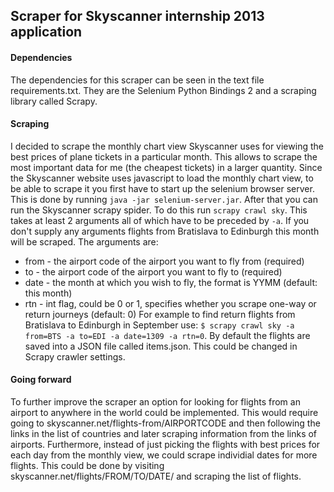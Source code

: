 ## Scraper for Skyscanner internship 2013 application

#### Dependencies
The dependencies for this scraper can be seen in the text file requirements.txt.
They are the Selenium Python Bindings 2 and a scraping library called Scrapy.

#### Scraping
I decided to scrape the monthly chart view Skyscanner uses for viewing the best prices of plane tickets in a particular month. This allows to scrape the most important data for me (the cheapest tickets) in a larger quantity.
Since the Skyscanner website uses javascript to load the monthly chart view,
to be able to scrape it you first have to start up the selenium browser server.
This is done by running `java -jar selenium-server.jar`.
After that you can run the Skyscanner scrapy spider.
To do this run `scrapy crawl sky`. This takes at least 2 arguments all of
which have to be preceded by `-a`. If you don't supply any arguments flights from Bratislava to Edinburgh this month will be scraped. The arguments are:
- from - the airport code of the airport you want to fly from (required)
- to - the airport code of the airport you want to fly to (required)
- date - the month at which you wish to fly, the format is YYMM (default: this month)
- rtn - int flag, could be 0 or 1, specifies whether you scrape one-way or return journeys (default: 0)
For example to find return flights from Bratislava to Edinburgh in September use:
`$ scrapy crawl sky -a from=BTS -a to=EDI -a date=1309 -a rtn=0`.
By default the flights are saved into a JSON file called items.json. This could be changed in Scrapy crawler settings.

#### Going forward
To further improve the scraper an option for looking for flights from an airport to anywhere in the world could be implemented. This would require going to
skyscanner.net/flights-from/AIRPORTCODE and then following the links in the list of countries and later scraping information from the links of airports.
Furthermore, instead of just picking the flights with best prices for each day from the monthly view, we could scrape individial dates for more flights. This could be done by visiting skyscanner.net/flights/FROM/TO/DATE/ and scraping the list of flights.